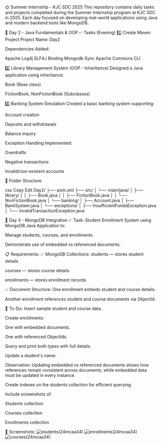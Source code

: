 🌞 Summer Internship - KJC SDC 2025
This repository contains daily tasks and projects completed during the Summer Internship program at KJC SDC in 2025. Each day focused on developing real-world applications using Java and modern backend tools like MongoDB.

📅 Day 2 - Java Fundamentals & OOP
✅ Tasks (Evening)
1️⃣ Create Maven Project
Project Name: Day2<regno>

Dependencies Added:

Apache Log4j SLF4J Binding
Mongodb Sync
Apache Commons CLI

2️⃣ Library Management System (OOP - Inheritance)
Designed a Java application using inheritance:

Book (Base class)

FictionBook, NonFictionBook (Subclasses)

3️⃣ Banking System Simulation
Created a basic banking system supporting:

Account creation

Deposits and withdrawals

Balance inquiry

Exception Handling Implemented:

Overdrafts

Negative transactions

Invalid/non-existent accounts

📁 Folder Structure:

css
Copy
Edit
Day2<regno>/
├── pom.xml
├── src/
│   └── main/java/
│       ├── library/
│       │   ├── Book.java
│       │   ├── FictionBook.java
│       │   └── NonFictionBook.java
│       └── banking/
│           ├── Account.java
│           ├── BankSystem.java
│           └── exceptions/
│               ├── InsufficientFundsException.java
│               └── InvalidTransactionException.java


📅 Day 3 - MongoDB Integration
✅ Task: Student Enrollment System using MongoDB
Java Application to:

Manage students, courses, and enrollments.

Demonstrate use of embedded vs referenced documents.

📋 Requirements:
✅ MongoDB Collections:
students — stores student details

courses — stores course details

enrollments — stores enrollment records

✅ Document Structure:
One enrollment embeds student and course details.

Another enrollment references student and course documents via ObjectId.

🚀 To-Do:
Insert sample student and course data.

Create enrollments:

One with embedded documents.

One with referenced ObjectIds.

Query and print both types with full details.

Update a student's name:

Observation: Updating embedded vs referenced documents shows how references remain consistent across documents, while embedded data must be updated in every instance.

Create indexes on the students collection for efficient querying.

Include screenshots of:

Students collection

Courses collection

Enrollments collection

📸 Screenshots:
![students(24mcaa34)](https://github.com/user-attachments/assets/6b179bef-ed3b-4794-9402-719b2264ba2a)
![enrollments(24mcaa34)](https://github.com/user-attachments/assets/31e21267-b523-421f-9c6e-a91d158ceb42)
![courses(24mcaa34)](https://github.com/user-attachments/assets/8568160a-873e-4893-b2e9-0b1a58e9f304)


